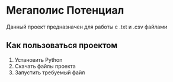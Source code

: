 # Мегаполис Потенциал 
Данный проект предназначен для работы с .txt и .csv файлами

## Как пользоваться проектом
1. Установить Python
2. Скачать файлы проекта
3. Запустить требуемый файл